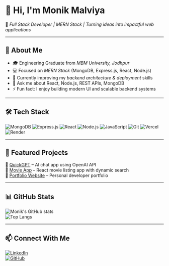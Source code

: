 # 👋 Hi, I'm Monik Malviya  
🚀 *Full Stack Developer | MERN Stack | Turning ideas into impactful web applications*

---

## 🧠 About Me  
- 🎓 Engineering Graduate from *MBM University, Jodhpur*  
- 💻 Focused on *MERN Stack* (MongoDB, Express.js, React, Node.js)  
- 🌱 Currently improving my *backend architecture & deployment* skills  
- 💬 Ask me about React, Node.js, REST APIs, MongoDB  
- ⚡ Fun fact: I enjoy building modern UI and scalable backend systems  

---

## 🛠️ Tech Stack  
![MongoDB](https://img.shields.io/badge/MongoDB-%234ea94b.svg?style=for-the-badge&logo=mongodb&logoColor=white)
![Express.js](https://img.shields.io/badge/Express.js-%23404d59.svg?style=for-the-badge&logo=express&logoColor=white)
![React](https://img.shields.io/badge/React-%23007ACC.svg?style=for-the-badge&logo=react&logoColor=white)
![Node.js](https://img.shields.io/badge/Node.js-%2343853D.svg?style=for-the-badge&logo=node.js&logoColor=white)
![JavaScript](https://img.shields.io/badge/JavaScript-%23F7DF1E.svg?style=for-the-badge&logo=javascript&logoColor=black)
![Git](https://img.shields.io/badge/Git-%23F05032.svg?style=for-the-badge&logo=git&logoColor=white)
![Vercel](https://img.shields.io/badge/Vercel-%23000000.svg?style=for-the-badge&logo=vercel&logoColor=white)
![Render](https://img.shields.io/badge/Render-%23430098.svg?style=for-the-badge&logo=render&logoColor=white)

---

## 💼 Featured Projects  
🔹 [QuickGPT](https://github.com/Monikmalviya2002/QuickGPT-full-stack) – AI chat app using OpenAI API  
🔹 [Movie App](https://github.com/Monikmalviya2002/Movie-app) – React movie listing app with dynamic search  
🔹 [Portfolio Website](https://github.com/Monikmalviya2002/My-portfolio) – Personal developer portfolio  

---

## 📊 GitHub Stats  
![Monik's GitHub stats](https://github-readme-stats.vercel.app/api?username=Monikmalviya2002&show_icons=true&theme=tokyonight)  
![Top Langs](https://github-readme-stats.vercel.app/api/top-langs/?username=Monikmalviya2002&layout=compact&theme=tokyonight)

---

## 📫 Connect With Me  
[![LinkedIn](https://img.shields.io/badge/LinkedIn-%230077B5.svg?style=for-the-badge&logo=linkedin&logoColor=white)](https://www.linkedin.com/in/monik-malviya)  
[![GitHub](https://img.shields.io/badge/GitHub-%23121011.svg?style=for-the-badge&logo=github&logoColor=white)](https://github.com/Monikmalviya2002)
